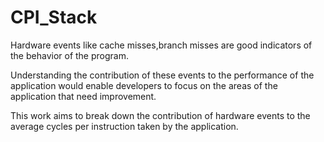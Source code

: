 # CPI_Stack
Hardware events like cache misses,branch misses are good indicators of the behavior of the program. 

Understanding the contribution of these events to the performance of the application would enable developers to focus on the areas of the application that need improvement.

This work aims to break down the contribution of hardware events to the average cycles per instruction taken by the application.
